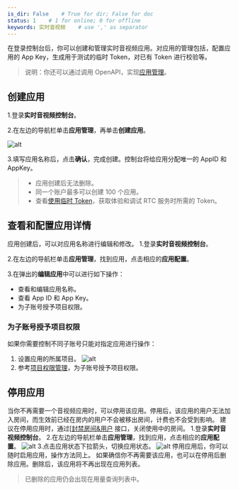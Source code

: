 ```yaml
---
is_dir: False    # True for dir; False for doc
status: 1    # 1 for online; 0 for offline
keywords: 实时音视频    # use ',' as separator
---
```


在登录控制台后，你可以创建和管理实时音视频应用。对应用的管理包括，配置应用的 App Key，生成用于测试的临时 Token，对已有 Token 进行校验等。
> 说明：你还可以通过调用 OpenAPI，实现[应用管理](https://www.volcengine.com/docs/6348/74486)。
## 创建应用
1.登录**实时音视频控制台**。

2.在左边的导航栏单击**应用管理**，再单击**创建应用**。

![alt](https://portal.volccdn.com/obj/volcfe/cloud-universal-doc/upload_74fc1eaace6999ad73199948e5fafd5c.png)

3.填写应用名称后，点击**确认**，完成创建。控制台将给应用分配唯一的 AppID 和 AppKey。
> - 应用创建后无法删除。
> - 同一个账户最多可以创建 100 个应用。
> - 查看[使用临时 Token](https://www.volcengine.com/docs/6348/70121#%E4%BD%BF%E7%94%A8%E4%B8%B4%E6%97%B6-token)，获取体验和调试 RTC 服务时所需的 Token。

## 查看和配置应用详情
应用创建后，可以对应用名称进行编辑和修改。
1.登录**实时音视频控制台**。

2.在左边的导航栏单击**应用管理**，找到应用，点击相应的**应用配置**。

3.在弹出的**编辑应用**中可以进行如下操作：
- 查看和编辑应用名称。
- 查看 App ID 和 App Key。
- 为子账号授予项目权限。

### 为子账号授予项目权限
如果你需要控制不同子账号只能对指定应用进行操作：
1. 设置应用的所属项目。
![alt](https://portal.volccdn.com/obj/volcfe/cloud-universal-doc/upload_506e83a29bf2d9955538801353cf27b4.png)
2. 参考[项目权限管理](https://www.volcengine.com/docs/6649/173422)，为子账号授予项目权限。


## 停用应用
当你不再需要一个音视频应用时，可以停用该应用。停用后，该应用的用户无法加入房间，而生效前已经在房内的用户不会被移出房间，计费也不会受到影响。
建议在停用应用时，通过[[封禁房间&用户](336038) 接口，关闭使用中的房间。
1.登录**实时音视频控制台**。
2.在左边的导航栏单击**应用管理**，找到应用，点击相应的**应用配置**。
![alt](https://portal.volccdn.com/obj/volcfe/cloud-universal-doc/upload_8032b3a563ed4c0c409db31f83d4e39d.png)
3.点击应用状态下拉箭头，切换应用状态。
![alt](https://portal.volccdn.com/obj/volcfe/cloud-universal-doc/upload_47ce9ec74dca885b01063d1910675f84.png)
停用应用后，你可以随时启用应用，操作方法同上。
如果确信你不再需要该应用，也可以在停用后删除应用。删除后，该应用将不再出现在应用列表。
> 已删除的应用仍会出现在用量查询列表中。
